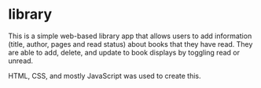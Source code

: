 # library

This is a simple web-based library app that allows users to add information (title, author, pages and read status) about books that they have read. They are able to add, delete, and update to book displays by toggling read or unread.

HTML, CSS, and mostly JavaScript was used to create this.
